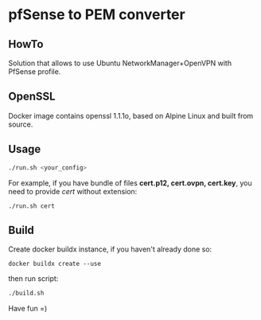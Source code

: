 # pfSense to PEM converter

## HowTo

Solution that allows to use Ubuntu NetworkManager+OpenVPN with PfSense profile.

## OpenSSL

Docker image contains openssl 1.1.1o, based on Alpine Linux and built from source.

## Usage

```bash
./run.sh <your_config>
```
For example, if you have bundle of files __cert.p12, cert.ovpn, cert.key__, you need to provide *cert* without extension:  
```
./run.sh cert
```

## Build

Create docker buildx instance, if you haven't already done so:
```
docker buildx create --use
```
then run script:
```bash
./build.sh
```

Have fun =)